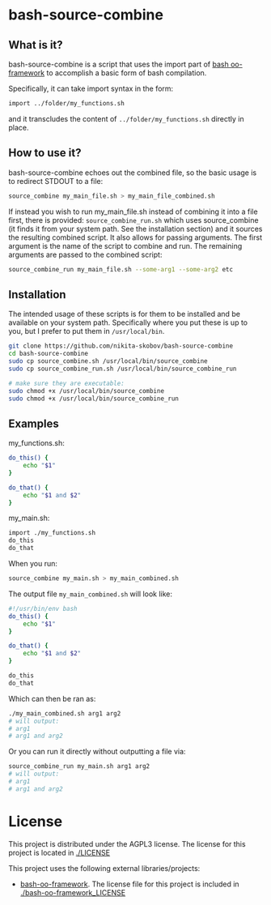 # bash-source-combine

## What is it?

bash-source-combine is a script that uses the import part of [bash oo-framework](https://github.com/niieani/bash-oo-framework) to accomplish a basic form of bash compilation.

Specifically, it can take import syntax in the form:

```sh
import ../folder/my_functions.sh
```

and it transcludes the content of `../folder/my_functions.sh` directly in place.


## How to use it?

bash-source-combine echoes out the combined file, so the basic usage is to redirect STDOUT to a file:

```sh
source_combine my_main_file.sh > my_main_file_combined.sh
```

If instead you wish to run my_main_file.sh instead of combining it into a file first, there is provided: `source_combine_run.sh` which uses source_combine (it finds it from your system path. See the installation section) and it sources the resulting combined script. It also allows for passing arguments. The first argument is the name of the script to combine and run. The remaining arguments are passed to the combined script:

```sh
source_combine_run my_main_file.sh --some-arg1 --some-arg2 etc
```

## Installation

The intended usage of these scripts is for them to be installed and be available on your system path. Specifically where you put these is up to you, but I prefer to put them in `/usr/local/bin`.

```sh
git clone https://github.com/nikita-skobov/bash-source-combine
cd bash-source-combine
sudo cp source_combine.sh /usr/local/bin/source_combine
sudo cp source_combine_run.sh /usr/local/bin/source_combine_run

# make sure they are executable:
sudo chmod +x /usr/local/bin/source_combine
sudo chmod +x /usr/local/bin/source_combine_run
```


## Examples

my_functions.sh:

```sh
do_this() {
    echo "$1"
}

do_that() {
    echo "$1 and $2"
}
```

my_main.sh:

```sh
import ./my_functions.sh
do_this
do_that
```

When you run:
```sh
source_combine my_main.sh > my_main_combined.sh
```

The output file `my_main_combined.sh` will look like:

```sh
#!/usr/bin/env bash
do_this() {
    echo "$1"
}

do_that() {
    echo "$1 and $2"
}

do_this
do_that
```

Which can then be ran as:

```sh
./my_main_combined.sh arg1 arg2
# will output:
# arg1
# arg1 and arg2
```

Or you can run it directly without outputting a file via:

```sh
source_combine_run my_main.sh arg1 arg2
# will output:
# arg1
# arg1 and arg2
```

# License

This project is distributed under the AGPL3 license. The license for this project is located in [./LICENSE](https://github.com/nikita-skobov/bash-source-combine/blob/master/LICENSE)

This project uses the following external libraries/projects:

- [bash-oo-framework](https://github.com/niieani/bash-oo-framework). The license file for this project is included in [./bash-oo-framework_LICENSE](https://github.com/nikita-skobov/bash-source-combine/blob/master/bash-oo-framework_LICENSE)
